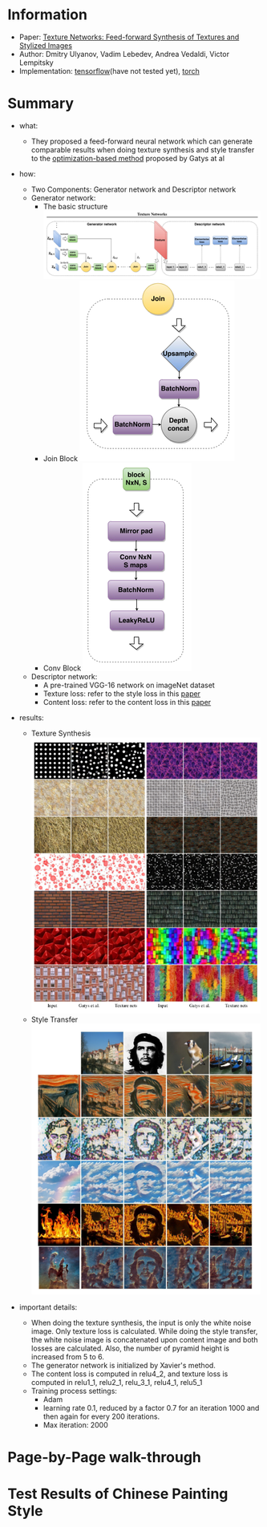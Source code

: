 # Information
* Paper: [Texture Networks: Feed-forward Synthesis of Textures and Stylized Images](https://arxiv.org/pdf/1603.03417v1.pdf)
* Author: Dmitry Ulyanov, Vadim Lebedev, Andrea Vedaldi, Victor Lempitsky
* Implementation: [tensorflow](https://github.com/ProofByConstruction/texture-networks)(have not tested yet), [torch](https://github.com/DmitryUlyanov/Texture_Net)
# Summary
* what:
  * They proposed a feed-forward neural network which can generate comparable results when doing texture synthesis and style transfer to the [optimization-based method](A_Neural_Algorithm_of_Artistic_Style.md) proposed by Gatys at al
* how:
  * Two Components: Generator network and Descriptor network
  * Generator network:
    * The basic structure
    ![basic_structure](images/Texture_Net/structure1.png)
    * Join Block
    ![basic_structure](images/Texture_Net/structure2.png)
    * Conv Block
    ![basic_structure](images/Texture_Net/structure3.png)
  * Descriptor network:
    * A pre-trained VGG-16 network on imageNet dataset
    * Texture loss: refer to the style loss in this [paper](A_Neural_Algorithm_of_Artistic_Style.md)
    * Content loss: refer to the content loss in this [paper](A_Neural_Algorithm_of_Artistic_Style.md)
* results:
  * Texture Synthesis
  ![basic_structure](images/Texture_Net/result1.png)
  * Style Transfer
  ![basic_structure](images/Texture_Net/result2.png)

* important details:
  * When doing the texture synthesis, the input is only the white noise image. Only texture loss is calculated. While doing the style transfer, the white noise image is concatenated upon content image and both losses are calculated. Also, the number of pyramid height is increased from 5 to 6.
  * The generator network is initialized by Xavier's method.
  * The content loss is computed in relu4_2, and texture loss is computed in relu1_1, relu2_1, relu_3_1, relu4_1, relu5_1
  * Training process settings:
    * Adam
    * learning rate 0.1, reduced by a factor 0.7 for an iteration 1000 and then again for every 200 iterations.
    * Max iteration: 2000
# Page-by-Page walk-through
# Test Results of Chinese Painting Style
